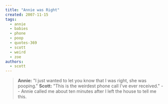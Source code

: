 ```yaml
---
title: "Annie was Right"
created: 2007-11-15
tags: 
  - annie
  - babies
  - phone
  - poop
  - quotes-369
  - scott
  - weird
  - zoe
authors: 
  - scott
---
```


> **Annie:** "I just wanted to let you know that I was right, she was pooping." **Scott:** "This is the weirdest phone call I've ever received." \-- Annie called me about ten minutes after I left the house to tell me this.
